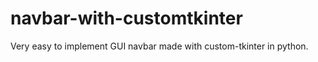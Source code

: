 # navbar-with-customtkinter

Very easy to implement GUI navbar made with custom-tkinter in python. 
